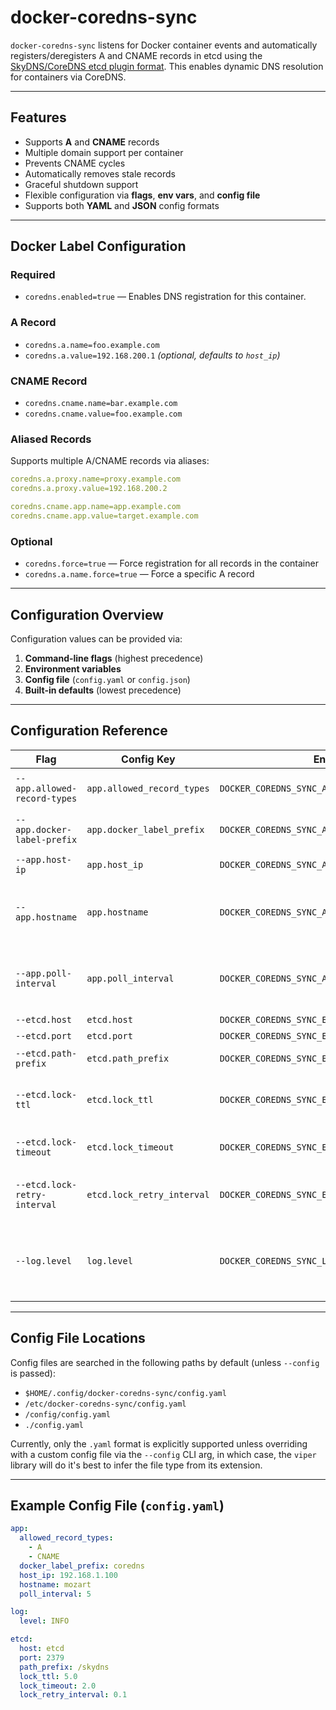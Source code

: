 # docker-coredns-sync

`docker-coredns-sync` listens for Docker container events and automatically registers/deregisters A and CNAME records in etcd using the [SkyDNS/CoreDNS etcd plugin format](https://coredns.io/plugins/etcd/). This enables dynamic DNS resolution for containers via CoreDNS.

---

## Features

- Supports **A** and **CNAME** records
- Multiple domain support per container
- Prevents CNAME cycles
- Automatically removes stale records
- Graceful shutdown support
- Flexible configuration via **flags**, **env vars**, and **config file**
- Supports both **YAML** and **JSON** config formats

---

## Docker Label Configuration

### Required

- `coredns.enabled=true` — Enables DNS registration for this container.

### A Record

- `coredns.a.name=foo.example.com`
- `coredns.a.value=192.168.200.1` *(optional, defaults to `host_ip`)*

### CNAME Record

- `coredns.cname.name=bar.example.com`
- `coredns.cname.value=foo.example.com`

### Aliased Records

Supports multiple A/CNAME records via aliases:

```yaml
coredns.a.proxy.name=proxy.example.com
coredns.a.proxy.value=192.168.200.2

coredns.cname.app.name=app.example.com
coredns.cname.app.value=target.example.com
```

### Optional

- `coredns.force=true` — Force registration for all records in the container
- `coredns.a.name.force=true` — Force a specific A record

---

## Configuration Overview

Configuration values can be provided via:

1. **Command-line flags** (highest precedence)
2. **Environment variables**
3. **Config file** (`config.yaml` or `config.json`)
4. **Built-in defaults** (lowest precedence)

---

## Configuration Reference

| Flag | Config Key | Env Var | Type | Default | Description |
|------|------------|---------|------|---------|-------------|
| `--app.allowed-record-types` | `app.allowed_record_types` | `DOCKER_COREDNS_SYNC_APP_ALLOWED_RECORD_TYPES` | `[]string` | `["A", "CNAME"]` | DNS record types to allow |
| `--app.docker-label-prefix` | `app.docker_label_prefix` | `DOCKER_COREDNS_SYNC_APP_DOCKER_LABEL_PREFIX` | `string` | `"coredns"` | Docker label namespace |
| `--app.host-ip` | `app.host_ip` | `DOCKER_COREDNS_SYNC_APP_HOST_IP` | `string` | `"127.0.0.1"` | IP to use for A records |
| `--app.hostname` | `app.hostname` | `DOCKER_COREDNS_SYNC_APP_HOSTNAME` | `string` | `"your-hostname"` | Unique logical hostname for this node |
| `--app.poll-interval` | `app.poll_interval` | `DOCKER_COREDNS_SYNC_APP_POLL_INTERVAL` | `int` | `5` | How often to reconcile the registry (in seconds) |
| `--etcd.host` | `etcd.host` | `DOCKER_COREDNS_SYNC_ETCD_HOST` | `string` | `"localhost"` | etcd host |
| `--etcd.port` | `etcd.port` | `DOCKER_COREDNS_SYNC_ETCD_PORT` | `int` | `2379` | etcd port |
| `--etcd.path-prefix` | `etcd.path_prefix` | `DOCKER_COREDNS_SYNC_ETCD_PATH_PREFIX` | `string` | `"/skydns"` | etcd base path |
| `--etcd.lock-ttl` | `etcd.lock_ttl` | `DOCKER_COREDNS_SYNC_ETCD_LOCK_TTL` | `float` | `5.0` | Lock lease time-to-live in seconds |
| `--etcd.lock-timeout` | `etcd.lock_timeout` | `DOCKER_COREDNS_SYNC_ETCD_LOCK_TIMEOUT` | `float` | `2.0` | Lock acquisition timeout |
| `--etcd.lock-retry-interval` | `etcd.lock_retry_interval` | `DOCKER_COREDNS_SYNC_ETCD_LOCK_RETRY_INTERVAL` | `float` | `0.1` | Retry interval for lock acquisition |
| `--log.level` | `log.level` | `DOCKER_COREDNS_SYNC_LOG_LEVEL` | `string` | `"INFO"` | Logging level (`TRACE`, `DEBUG`, `INFO`, `WARN`, `ERROR`, `FATAL`) |

---

## Config File Locations

Config files are searched in the following paths by default (unless `--config` is passed):

- `$HOME/.config/docker-coredns-sync/config.yaml`
- `/etc/docker-coredns-sync/config.yaml`
- `/config/config.yaml`
- `./config.yaml`

Currently, only the `.yaml` format is explicitly supported unless overriding with a custom config file via the `--config` CLI arg, in which case, the `viper` library will do it's best to infer the file type from its extension.

---

## Example Config File (`config.yaml`)

```yaml
app:
  allowed_record_types:
    - A
    - CNAME
  docker_label_prefix: coredns
  host_ip: 192.168.1.100
  hostname: mozart
  poll_interval: 5

log:
  level: INFO

etcd:
  host: etcd
  port: 2379
  path_prefix: /skydns
  lock_ttl: 5.0
  lock_timeout: 2.0
  lock_retry_interval: 0.1
```
